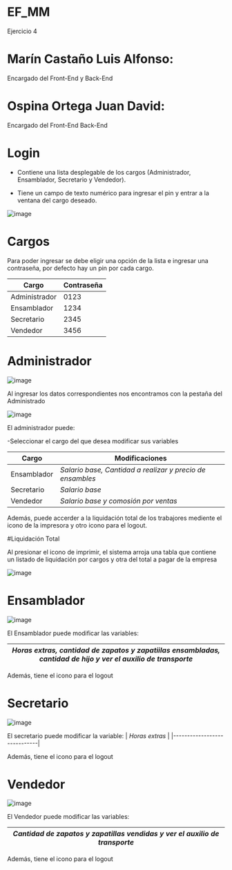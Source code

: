 # EF_MM
Ejercicio 4
# Marín Castaño Luis Alfonso: 
Encargado del Front-End y Back-End
# Ospina Ortega Juan David: 
Encargado del Front-End Back-End

# Login

- Contiene una lista desplegable de los cargos (Administrador, Ensamblador, Secretario y Vendedor).

- Tiene un campo de texto numérico para ingresar el pin y entrar a la ventana del cargo deseado.

![image](https://user-images.githubusercontent.com/96443496/215869342-a344bd7a-eb3d-4298-aaab-f0cbffa1d9e8.png)

# Cargos

Para poder ingresar se debe eligir una opción de la lista e ingresar una contraseña, por defecto hay un pin por cada cargo.

| Cargo  | Contraseña |
| ------------- | ------------- |
| Administrador  | 0123  |
| Ensamblador  | 1234  |
| Secretario  | 2345  |
| Vendedor  | 3456  |

# Administrador

![image](https://user-images.githubusercontent.com/96443496/215875174-ed12dc11-a309-4e1f-a719-714341e35c16.png)

Al ingresar los datos correspondientes nos encontramos con la pestaña del Administrado

![image](https://user-images.githubusercontent.com/96443496/215876312-8d937e88-da61-4a2b-9c2b-b447d223033e.png)

El administrador puede:

-Seleccionar el cargo del que desea modificar sus variables

| Cargo  | Modificaciones |
| ------------- | ------------- |
| Ensamblador  | *Salario base, Cantidad a realizar y precio de ensambles* |
| Secretario  | *Salario base* |
| Vendedor  | *Salario base y comosión por ventas* |

Además, puede accerder a la liquidación total de los trabajores mediente el icono de la impresora y otro icono para el logout.

#Liquidación Total

Al presionar el icono de imprimir, el sistema arroja una tabla que contiene un listado de liquidación por cargos y otra del total a pagar de la empresa

![image](https://user-images.githubusercontent.com/96443496/215890000-30148e95-dca3-41f1-939c-505d87d0ac90.png)

# Ensamblador

![image](https://user-images.githubusercontent.com/96443496/215882837-d2fa92ef-1e13-4a38-8059-ab9ce01a08d1.png)

El Ensamblador puede modificar las variables:

| *Horas extras, cantidad de zapatos y zapatiilas ensambladas, cantidad de hijo y ver el auxilio de transporte* |
|--------------------------------------------------------|

Además, tiene el icono para el logout


# Secretario

![image](https://user-images.githubusercontent.com/96443496/215882980-2071f892-daa3-4bf6-8f21-eab1089f4b22.png)

El secretario puede modificar la variable: 
| *Horas extras* |
|-----------------------------|

Además, tiene el icono para el logout

# Vendedor

![image](https://user-images.githubusercontent.com/96443496/215883979-3ff94136-b037-4ddf-9616-8edcb32fd30a.png)

El Vendedor puede modificar las variables: 

| *Cantidad de zapatos y zapatillas vendidas y ver el auxilio de transporte* |
|-----------------------------|

Además, tiene el icono para el logout
